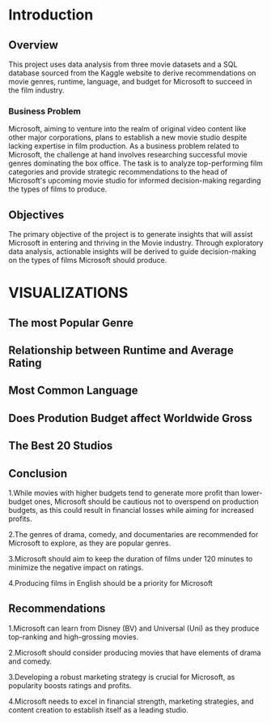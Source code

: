 # Introduction

##  Overview

This project uses data analysis from three movie datasets and a SQL database sourced from the Kaggle website to derive recommendations on movie genres, runtime, language, and budget for Microsoft to succeed in the film industry.

### Business Problem

Microsoft, aiming to venture into the realm of original video content like other major corporations, plans to establish a new movie studio despite lacking expertise in film production. As a business problem related to Microsoft, the challenge at hand involves researching successful movie genres dominating the box office. The task is to analyze top-performing film categories and provide strategic recommendations to the head of Microsoft's upcoming movie studio for informed decision-making regarding the types of films to produce.


## Objectives
The primary objective of the project is to generate insights that will assist Microsoft in entering and thriving in the Movie industry. Through exploratory data analysis, actionable insights will be derived to guide decision-making on the types of films Microsoft should produce.


# VISUALIZATIONS
## The most Popular Genre




## Relationship between Runtime and Average Rating


## Most Common Language


## Does Prodution Budget affect Worldwide Gross


## The Best 20 Studios

## Conclusion
1.While movies with higher budgets tend to generate more profit than lower-budget ones, Microsoft should be cautious not to overspend on production budgets, as this could result in financial losses while aiming for increased profits.

2.The genres of drama, comedy, and documentaries are recommended for Microsoft to explore, as they are popular genres.

3.Microsoft should aim to keep the duration of films under 120 minutes to minimize the negative impact on ratings.

4.Producing films in English should be a priority for Microsoft

## Recommendations
1.Microsoft can learn from Disney (BV) and Universal (Uni) as they produce top-ranking and high-grossing movies.

2.Microsoft should consider producing movies that have elements of drama and comedy.

3.Developing a robust marketing strategy is crucial for Microsoft, as popularity boosts ratings and profits.

4.Microsoft needs to excel in financial strength, marketing strategies, and content creation to establish itself as a leading studio.


